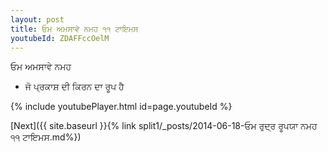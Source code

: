 ```yaml
---
layout: post
title: ਓਮ ਅਮਸਾਵੇ ਨਮਹ ੧੧ ਟਾਇਮਸ
youtubeId: ZDAFFccOelM
---
```

 
 
 ਓਮ ਅਮਸਾਵੇ ਨਮਹ  
 
 -  ਜੋ ਪ੍ਰਕਾਸ਼ ਦੀ ਕਿਰਨ ਦਾ ਰੂਪ ਹੈ 
 
  
 
  
 
 
 
 
 
 


{% include youtubePlayer.html id=page.youtubeId %}
 
[Next]({{ site.baseurl }}{% link  split1/_posts/2014-06-18-ਓਮ ਰੁਦ੍ਰ ਰੂਪਯਾ ਨਮਹ ੧੧ ਟਾਇਮਸ.md%})
 
